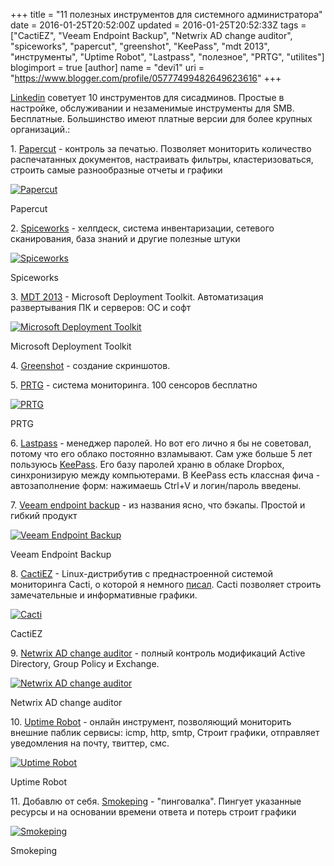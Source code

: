+++
title = "11 полезных инструментов для системного администратора"
date = 2016-01-25T20:52:00Z
updated = 2016-01-25T20:52:33Z
tags = ["CactiEZ", "Veeam Endpoint Backup", "Netwrix AD change auditor", "spiceworks", "papercut", "greenshot", "KeePass", "mdt 2013", "инструменты", "Uptime Robot", "Lastpass", "полезное", "PRTG", "utilites"]
blogimport = true 
[author]
	name = "devi1"
	uri = "https://www.blogger.com/profile/05777499482649623616"
+++

[Linkedin](https://www.linkedin.com/grp/post/2351153-6095468370298155010) советует 10 инструментов для сисадминов. Простые в настройке, обслуживании и незаменимые инструменты для SMB. Бесплатные. Большинство имеют платные версии для более крупных организаций.:  
  
  
1. [Papercut](http://www.papercut.com/lang/russian/) - контроль за печатью. Позволяет мониторить количество распечатанных документов, настраивать фильтры, кластеризоваться, строить самые разнообразные отчеты и графики  

[![](http://2.bp.blogspot.com/-_mmTkyPFAc4/VqbwgzAGbaI/AAAAAAAAArY/I3WT11NAs90/s400/ru-dashboard.png "Papercut")](http://2.bp.blogspot.com/-_mmTkyPFAc4/VqbwgzAGbaI/AAAAAAAAArY/I3WT11NAs90/s1600/ru-dashboard.png)

Papercut

  
  

  

2. [Spiceworks](http://www.spiceworks.com/) - хелпдеск, система инвентаризации, сетевого сканирования, база знаний и другие полезные штуки  
  
  

[![](http://2.bp.blogspot.com/-zaPKA4-bBEc/VqbyhYxUrPI/AAAAAAAAArk/9Xe88krDROg/s400/pc-network-9.jpg "Spiceworks")](http://2.bp.blogspot.com/-zaPKA4-bBEc/VqbyhYxUrPI/AAAAAAAAArk/9Xe88krDROg/s1600/pc-network-9.jpg)

Spiceworks

  

  

3\. [MDT 2013](https://www.microsoft.com/en-us/download/details.aspx?id=48595) - Microsoft Deployment Toolkit. Автоматизация развертывания ПК и серверов: ОС и софт

[![Microsoft Deployment Toolkit](http://2.bp.blogspot.com/-jxEMeBWYSfI/Vqbz8UXM2AI/AAAAAAAAArw/gS-YXvfOQf0/s400/IC727880.png "MDT 2013")](http://2.bp.blogspot.com/-jxEMeBWYSfI/Vqbz8UXM2AI/AAAAAAAAArw/gS-YXvfOQf0/s1600/IC727880.png)

Microsoft Deployment Toolkit

  

  

4\. [Greenshot](http://getgreenshot.org/) \- создание скриншотов.

  

  

  

5\. [PRTG](https://www.ru.paessler.com/prtg/download) \- система мониторинга. 100 сенсоров бесплатно

[![](http://3.bp.blogspot.com/-whz9EGkebkA/Vqb09qisAjI/AAAAAAAAAr8/MlTWE2a7ctY/s400/prtg8slideshow_01.png "PRTG")](http://3.bp.blogspot.com/-whz9EGkebkA/Vqb09qisAjI/AAAAAAAAAr8/MlTWE2a7ctY/s1600/prtg8slideshow_01.png)

PRTG

  

  

6\. [Lastpass](https://lastpass.com/ru/) \- менеджер паролей. Но вот его лично я бы не советовал, потому что его облако постоянно взламывают. Сам уже больше 5 лет пользуюсь [KeePass](http://keepass.info/). Его базу паролей храню в облаке Dropbox, синхронизирую между компьютерами. В KeePass есть классная фича - автозаполнение форм: нажимаешь Ctrl+V и логин/пароль введены.

  

  

  

7\. [Veeam endpoint backup](https://www.veeam.com/ru/endpoint-backup-free.html) - из названия ясно, что бэкапы. Простой и гибкий продукт

[![](http://3.bp.blogspot.com/-niZnmrwqTa0/Vqb2gKv-ioI/AAAAAAAAAsI/AnCxHAT_JFA/s400/integration_repo.png "Veeam Endpoint Backup")](http://3.bp.blogspot.com/-niZnmrwqTa0/Vqb2gKv-ioI/AAAAAAAAAsI/AnCxHAT_JFA/s1600/integration_repo.png)

Veeam Endpoint Backup

  

  

8\. [CactiEZ](http://cactiez.cactiusers.org/) \- Linux-дистрибутив с преднастроенной системой мониторинга Cacti, о которой я немного [писал](http://www.bubnovd.net/2014/03/cacti-mikrotik-full-monitoring.html). Cacti позволяет строить замечательные и информативные графики.

[![Cacti](http://1.bp.blogspot.com/-z8t9Z6Vx2H4/Vqb3aow6A_I/AAAAAAAAAsU/XQRQhTSVVLo/s400/cacti%252BImage3.jpg "CactiEZ")](http://1.bp.blogspot.com/-z8t9Z6Vx2H4/Vqb3aow6A_I/AAAAAAAAAsU/XQRQhTSVVLo/s1600/cacti%252BImage3.jpg)

CactiEZ

  

  

  

9\. [Netwrix AD change auditor](http://www.netwrix.com/ru/active_directory_auditing.html) - полный контроль модификаций Active Directory, Group Policy и Exchange.

[![](http://2.bp.blogspot.com/-0fHI4pK5pZc/Vqb4QJKd3UI/AAAAAAAAAsg/xDAK7HIpl5g/s400/Active_Directory_Changes_Visual_Chart.jpg "Netwrix AD change auditor")](http://2.bp.blogspot.com/-0fHI4pK5pZc/Vqb4QJKd3UI/AAAAAAAAAsg/xDAK7HIpl5g/s1600/Active_Directory_Changes_Visual_Chart.jpg)

Netwrix AD change auditor

  

  

10\. [Uptime Robot](https://uptimerobot.com/) - онлайн инструмент, позволяющий мониторить внешние паблик сервисы: icmp, http, smtp, Строит графики, отправляет уведомления на почту, твиттер, смс.  

[![](http://1.bp.blogspot.com/-Ae8JU35qRNA/Vqb5uzQlteI/AAAAAAAAAss/587dDsjy-Ts/s400/uptime-robot-dashboard.jpg "Uptime Robot")](http://1.bp.blogspot.com/-Ae8JU35qRNA/Vqb5uzQlteI/AAAAAAAAAss/587dDsjy-Ts/s1600/uptime-robot-dashboard.jpg)

Uptime Robot

11\. Добавлю от себя. [Smokeping](http://oss.oetiker.ch/smokeping/) \- "пинговалка". Пингует указанные ресурсы и на основании времени ответа и потерь строит графики

[![](http://2.bp.blogspot.com/-I5DkBkDkbks/Vqb6fE_551I/AAAAAAAAAs4/uitU0hYZZRE/s400/reading_detail.png "Smokeping")](http://2.bp.blogspot.com/-I5DkBkDkbks/Vqb6fE_551I/AAAAAAAAAs4/uitU0hYZZRE/s1600/reading_detail.png)

Smokeping